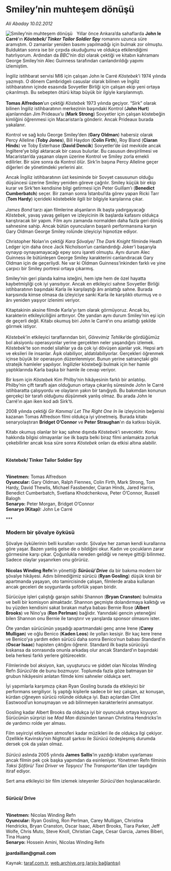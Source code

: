 # Smiley’nin muhteşem dönüşü

*Ali Abaday 10.02.2012*

<div class="yazi"><img align="left" alt="Smiley’nin muhteşem dönüşü" border="0" src="http://www.taraf.com.tr/fotoraflar/makaleler/smiley-nin-muhtesem-donusu_9266_orijinal.jpg" style="border-right-width:10px; border-color:#FFFFFF"/><p>Yıllar önce Ankara’da sahaflarda <b>John le Carré</b>’ın <b><i>Köstebek/ Tinker Tailor Soldier Spy</i></b> romanını uzunca süre aramıştım. O zamanlar yeniden basımı yapılmadığı için bulmak zor olmuştu. Bulduktan sonra ise bir çırpıda okuduğumu ve oldukça etkilendiğimi hatırlıyorum. Ardından da <i>BBC</i>’nin dizi olarak çektiği ve kitabın kahramanı George Smiley’nin Alec Guinness tarafından canlandırıldığı yapımı izlemiştim.</p>
<p>İngiliz istihbarat servisi MI6 için çalışan John le Carré <i>Köstebek</i>’i 1974 yılında yazmıştı. O dönem Cambridgelı casuslar olarak bilinen ve İngiliz istihbaratının içinde esasında Sovyetler Birliği için çalışan ekip yeni ortaya çıkarılmıştı. Bu sebepten ötürü kitap büyük bir ilgiyle karşılanmıştı.<br/><br/><b>Tomas Alfredson</b>’un çektiği <i>Köstebek</i> 1973 yılında geçiyor. “Sirk” olarak bilinen İngiliz istihbaratının merkezinin başındaki Kontrol (<b>John Hurt</b>) ajanlarından Jim Prideaux’u (<b>Mark Strong</b>) Sovyetler için çalışan köstebeğin kimliğini öğrenmesi için Macaristan’a gönderir. Ancak Prideaux burada yakalanır.</p>
<p>Kontrol ve sağ kolu George Smiley’den (<b>Gary Oldman</b>) habersiz olarak Percy Alleline (<b>Toby Jones</b>), Bill Haydon (<b>Colin Firth</b>), Roy Bland (<b>Ciaran Hinds</b>) ve Toby Esterhase (<b>David Dencik</b>) Sovyetler’de üst mevkide ancak İngiltere’ye bilgi aktaracak bir casus bulurlar. Bu casusun devşirilmesi ve Macaristan’da yaşanan olayın üzerine Kontrol ve Smiley zorla emekli edilirler. Bir süre sonra da Kontrol ölür. Sirk’in başına Percy Alleline geçer diğerleri de yönetimdeki yerlerini alır.</p>
<p>Ancak İngiliz istihbaratının üst kesiminde bir Sovyet casusunun olduğu düşüncesi üzerine Smiley yeniden göreve çağrılır. Smiley küçük bir ekip kurar ve Sirk’ten kendisine bilgi getirmesi için Peter Guillam’ı (<b>Benedict Cumberbatch</b>) seçer. Bir zaman sonra İstanbul’da görev yapan Ricki Tarr (<b>Tom Hardy</b>) içerideki köstebekle ilgili bir bilgiyle karşılarına çıkar.<br/><br/><i>James Bond</i> tarzı ajan filmlerine alışanların ilk başta yadırgayacağı <i>Köstebek</i>, yavaş yavaş gelişen ve izleyicinin ilk başlarda kafasını oldukça karıştıracak bir yapım. Film aynı zamanda normalden daha fazla geri dönüş sahnesine sahip. Ancak bütün oyuncuların başarılı performansına karşın Gary Oldman George Smiley rolünde izleyiciyi hipnotize ediyor.</p>
<p>Christopher Nolan’ın çektiği <i>Kara Şövalye/ The Dark Knight</i> filminde Heath Ledger için daha önce Jack Nicholson’un canlandırdığı Joker’i başarıyla oynayıp oynayamayacağı epey soru işareti olmuştu. Aynı durum Alec Guinness ile bütünleşen George Smiley karakterini canlandıracak Gary Oldman için de geçerliydi. Ne var ki Oldman Guinness’inkinden farklı ve yine çarpıcı bir Smiley portresi ortaya çıkarmış.</p>
<p>Smiley’nin geri planda kalma isteğini, hem işte hem de özel hayatta kaybetmişliği çok iyi yansıtıyor. Ancak en etkileyici sahne Sovyetler Birliği istihbaratının başındaki Karla ile karşılaştığı ânı anlattığı sahne. Burada karşısında kimse olmasa da izleyiciye sanki Karla ile karşılıklı oturmuş ve o ânı yeniden yaşıyor izlenimi veriyor.</p>
<p>Kitaptakinin aksine filmde Karla’yı tam olarak görmüyoruz. Ancak bu, karakterin etkileyiciliğini arttırıyor. Öte yandan aynı durum Smiley’nin eşi için de geçerli değil. Kitabı okumuş biri John le Carré’ın onu anlattığı şekilde görmek istiyor.<br/><br/><i>Köstebek</i>’in etkileyici taraflarından biri, <i>Görevimiz Tehlike</i>’de gördüğümüz bol aksiyonlu operasyonlar yerine gerçekten neler yaşandığını izlemek. <i>Köstebek</i>’te son model silahlar ya da çok iyi dövüşen ajanlar yok. Hepsi artı ve eksileri ile insanlar. Âşık olabiliyor, aldatılabiliyorlar. Gerçekleri öğrenmek içinse büyük bir operasyon düzenlenmiyor. Bunun yerine satrançtaki gibi stratejik hamleler yapılıyor. İngilizler köstebeği bulmak için her hamle yaptıklarında Karla başka bir hamle ile cevap veriyor.</p>
<p>Bir kısım için <i>Köstebek</i> Kim Philby’nin hikâyesinin farklı bir anlatılışı. Philby’nin çift taraflı ajan olduğunun ortaya çıkarılış süresinde John le Carré istihbaratta çalışıyordu ve olayların yakın bir tanığıydı. Bu bakımdan konunun gerçekçi bir tarafı olduğunu düşünmek yanlış olmaz. Bu arada John le Carré’ın ajan iken kod adı Sirk’ti. </p>
<p>2008 yılında çektiği <i>Gir Kanıma/ Let The Right One In</i> ile izleyicinin beğenisi kazanan Tomas Alfredson filmi oldukça iyi yönetmeiş. Burada kitabı senaryolaştıran <b>Bridget O’Connor</b> ve <b>Peter Straughan</b>’ın da katkısı büyük.</p>
<p>Kitabı okumuş olanlar bir kaç sahne dışında <i>Köstebek</i>’i sevecektir. Konu hakkında bilgisi olmayanlar ise ilk başta belki biraz filmi anlamakta zorluk çekebilirler ancak kısa süre sonra <i>Köstebek</i> onları da etkisi altına alabilir.</p>
<h4><br/>Köstebek/ Tinker Tailor Soldier Spy</h4>
<p><b><br/>Yönetmen:</b> Tomas Alfredson<br/><b>Oyuncular:</b> Gary Oldman, Ralph Fiennes, Colin Firth, Mark Strong, Tom Hardy, David Thewlis, Michael Fassbender, Ciaran Hinds, Jared Harris, Benedict Cumberbatch, Svetlana Khodchenkova, Peter O’Connor, Russell Balogh<br/><b>Senaryo:</b> Peter Morgan, Bridget O’Connor <br/><b>Senaryo (Kitap):</b> John Le Carré </p>
<p>***</p>
<h3>Modern bir şövalye öyküsü</h3>
<p>Şövalye öykülerinin belli kuralları vardır. Şövalye her zaman kendi kurallarına göre yaşar. Bazen yanlış gelse de o bildiğini okur. Kadın ve çocukların zarar görmesine karşı çıkar. Çoğunlukla nereden geldiği ve nereye gittiği bilinmez. Sadece olaylar yaşanırken onu görürüz.<br/><br/><b>Nicolas Winding Refn</b>’in yönettiği <b><i>Sürücü/ Drive</i></b> da bir bakıma modern bir şövalye hikâyesi. Adını bilmediğimiz sürücü (<b>Ryan Gosling</b>) düşük kiralı bir apartmanda yaşayan, oto tamircisinde çalışan, filmlerde araba kullanan ancak geceleri de soygunlarda şoförlük yapan biridir. </p>
<p>Sürücüye işleri çalıştığı garajın sahibi Shannon (<b>Bryan Cranston</b>) bulmakta ve belli bir komisyon almaktadır. Shannon geçmişte dolandırmaya kalktığı ve bu yüzden kendisini sakat bırakan mafya babası Bernie Rose (<b>Albert Brooks</b>) ve Nino’ya (<b>Ron Perlman</b>) bağlıdır. Yanındaki gencin yeteneğini bilen Shannon onu Bernie ile tanıştırır ve yarışlarda sponsor olmasını ister.</p>
<p>Öte yandan sürücünün yaşadığı apartmandaki genç anne Irene (<b>Carey Mulligan</b>) ve oğlu Benico (<b>Kaden Leos</b>) ile yolları kesişir. Bir kaç kere Irene ve Benico’ya yardım eden sürücü daha sonra Benico’nun babası Standard’ın (<b>Oscar Isaac</b>) hapisten çıktığını öğrenir. Standard ilk başta sürücüyü kıskansa da sonrasında onunla arkadaş olur ancak Standard’ın başındaki bela herkesi farklı yerlere götürecektir.</p>
<p>Filmlerinde bol aksiyon, kan, uyuşturucu ve şiddet olan Nicolas Winding Refn <i>Sürücü</i>’de de bunu bozmuyor. Toplumda fazla göze batmayan bir grubun hikâyesini anlatan filmde kimi sahneler oldukça sert.</p>
<p>İyi yapımlarla karşımıza çıkan Ryan Gosling burada da etkileyici bir performans sergiliyor. İş yaptığı kişilerle sadece bir kez çalışan, az konuşan, kürdan çiğneyen sürücü rolünde oldukça iyi. Bazı açılardan Clint Eastwood’un konuşmayan ve adı bilinmeyen karakterlerini anımsatıyor.</p>
<p>Gosling kadar Albert Brooks da oldukça iyi bir oyunculuk ortaya koyuyor. Sürücünün sürprizi ise <i>Mad Man</i> dizisinden tanınan Christina Hendricks’in de yardımcı rolde yer alması.</p>
<p>Film seyirciyi etkileyen atmosferi kadar müzikleri ile de oldukça ilgi çekiyor. Özellikle Kavinsky’nin Nightcall şarkısı ile <i>Sürücü</i> özdeşleşmiş durumda dersek çok da yalan olmaz.<br/><br/><i>Sürücü</i> aslında 2005 yılında <b>James Sallis</b>’in yazdığı kitabın uyarlaması ancak filmin pek çok başka yapımdan da esinleniyor. Yönetmen Refn filminin <i>Taksi Şöförü/ Taxi Driver</i> ve <i>Taşıyıcı/ The Transporter</i>’dan izler taşıdığını itiraf ediyor.</p>
<p>Sert ama etkileyici bir film izlemek isteyenler <i>Sürücü</i>’den hoşlanacaklardır. </p>
<h4><br/>Sürücü/ Drive</h4>
<p><b><br/>Yönetmen:</b> Nicolas Winding Refn<br/><b>Oyuncular:</b> Ryan Gosling, Ron Perlman, Carey Mulligan, Christina Hendricks, Bryan Cranston, Oscar Isaac, Albert Brooks, Tiara Parker, Jeff Wolfe, Chris Muto, Steve Knoll, Christian Cage, Cesar Garcia, James Biberi, Tina Huang<br/><b>Senaryo:</b> Hossein Amini, Nicolas Winding Refn<br/><br/><b>jpardaillan@gmail.com</b></p>
</div>

Kaynak: [taraf.com.tr](http://www.taraf.com.tr/ali-abaday/makale-smiley-nin-muhtesem-donusu.htm), [web.archive.org (arşiv bağlantısı)](http://web.archive.org/web/20130623035109/http://www.taraf.com.tr/ali-abaday/makale-smiley-nin-muhtesem-donusu.htm)
